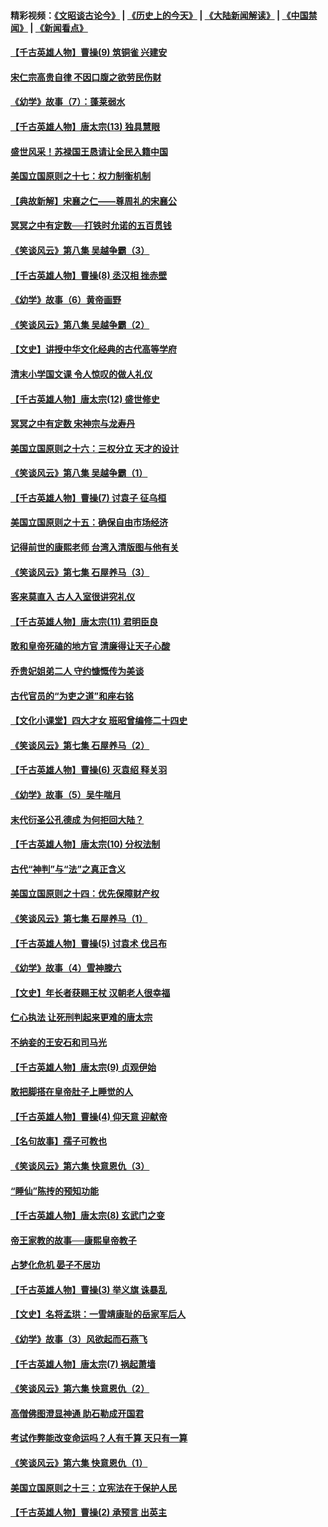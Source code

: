 #### 精彩视频：[《文昭谈古论今》](http://45.32.25.56/wenzhao) | [《历史上的今天》](http://45.32.25.56/today-in-history) | [《大陆新闻解读》](http://45.32.25.56/ntdtv-comedy) | [《中国禁闻》](http://45.32.25.56/ntdtv-news) | [《新闻看点》](http://45.32.25.56/news-insight) 

 #### [【千古英雄人物】曹操(9) 筑铜雀 兴建安](../pages/nsc975/n7662497.md?t=02061831) 

#### [宋仁宗高贵自律 不因口腹之欲劳民伤财](../pages/nsc975/n10997349.md?t=02061831) 

#### [《幼学》故事（7）：蓬莱弱水](../pages/nsc975/n10990547.md?t=02061831) 

#### [【千古英雄人物】唐太宗(13) 独具慧眼](../pages/nsc975/n8034179.md?t=02061831) 

#### [盛世风采！苏禄国王恳请让全民入籍中国](../pages/nsc975/n10992284.md?t=02061831) 

#### [美国立国原则之十七：权力制衡机制](../pages/nsc975/n11002624.md?t=02061831) 

#### [【典故新解】宋襄之仁——尊周礼的宋襄公](../pages/nsc975/n11018653.md?t=02061831) 

#### [冥冥之中有定数──打铁时允诺的五百贯钱](../pages/nsc975/n334213.md?t=02061831) 

#### [《笑谈风云》第八集 吴越争霸（3）](../pages/nsc975/n11010889.md?t=02061831) 

#### [【千古英雄人物】曹操(8) 丞汉相 挫赤壁](../pages/nsc975/n7662490.md?t=02061831) 

#### [《幼学》故事（6）黄帝画野](../pages/nsc975/n10990546.md?t=02061831) 

#### [《笑谈风云》第八集 吴越争霸（2）](../pages/nsc975/n10996834.md?t=02061831) 

#### [【文史】讲授中华文化经典的古代高等学府](../pages/nsc975/n11003895.md?t=02061831) 

#### [清末小学国文课 令人惊叹的做人礼仪](../pages/nsc975/n10980226.md?t=02061831) 

#### [【千古英雄人物】唐太宗(12) 盛世修史](../pages/nsc975/n8034115.md?t=02061831) 

#### [冥冥之中有定数 宋神宗与龙寿丹](../pages/nsc975/n11008770.md?t=02061831) 

#### [美国立国原则之十六：三权分立 天才的设计](../pages/nsc975/n10991293.md?t=02061831) 

#### [《笑谈风云》第八集 吴越争霸（1）](../pages/nsc975/n10987751.md?t=02061831) 

#### [【千古英雄人物】曹操(7) 讨袁子 征乌桓](../pages/nsc975/n7662459.md?t=02061831) 

#### [美国立国原则之十五：确保自由市场经济](../pages/nsc975/n10957715.md?t=02061831) 

#### [记得前世的康熙老师 台湾入清版图与他有关](../pages/nsc975/n11004761.md?t=02061831) 

#### [《笑谈风云》第七集 石屋养马（3）](../pages/nsc975/n10964155.md?t=02061831) 

#### [客来莫直入 古人入室很讲究礼仪](../pages/nsc975/n11002636.md?t=02061831) 

#### [【千古英雄人物】唐太宗(11) 君明臣良](../pages/nsc975/n8030388.md?t=02061831) 

#### [敢和皇帝死磕的地方官 清廉得让天子心酸](../pages/nsc975/n10999336.md?t=02061831) 

#### [乔贵妃姐弟二人 守约慷慨传为美谈](../pages/nsc975/n10842491.md?t=02061831) 

#### [古代官员的“为吏之道”和座右铭](../pages/nsc975/n10989890.md?t=02061831) 

#### [【文化小课堂】四大才女 班昭曾编修二十四史](../pages/nsc975/n10996143.md?t=02061831) 

#### [《笑谈风云》第七集 石屋养马（2）](../pages/nsc975/n10964109.md?t=02061831) 

#### [【千古英雄人物】曹操(6) 灭袁绍 释关羽](../pages/nsc975/n7662436.md?t=02061831) 

#### [《幼学》故事（5）吴牛喘月](../pages/nsc975/n10806013.md?t=02061831) 

#### [末代衍圣公孔德成 为何拒回大陆？](../pages/nsc975/n10992548.md?t=02061831) 

#### [【千古英雄人物】唐太宗(10) 分权法制](../pages/nsc975/n8025970.md?t=02061831) 

#### [古代“神判”与“法”之真正含义](../pages/nsc975/n10982291.md?t=02061831) 

#### [美国立国原则之十四：优先保障财产权](../pages/nsc975/n10954086.md?t=02061831) 

#### [《笑谈风云》第七集 石屋养马（1）](../pages/nsc975/n10964072.md?t=02061831) 

#### [【千古英雄人物】曹操(5) 讨袁术 伐吕布](../pages/nsc975/n7637126.md?t=02061831) 

#### [《幼学》故事（4）雪神滕六](../pages/nsc975/n10806012.md?t=02061831) 

#### [【文史】年长者获赐王杖 汉朝老人很幸福](../pages/nsc975/n10980263.md?t=02061831) 

#### [仁心执法 让死刑判起来更难的唐太宗](../pages/nsc975/n10979954.md?t=02061831) 

#### [不纳妾的王安石和司马光](../pages/nsc975/n2647438.md?t=02061831) 

#### [【千古英雄人物】唐太宗(9) 贞观伊始](../pages/nsc975/n8022938.md?t=02061831) 

#### [敢把脚搭在皇帝肚子上睡觉的人](../pages/nsc975/n10975530.md?t=02061831) 

#### [【千古英雄人物】曹操(4) 仰天意 迎献帝](../pages/nsc975/n7637003.md?t=02061831) 

#### [【名句故事】孺子可教也](../pages/nsc975/n10371944.md?t=02061831) 

#### [《笑谈风云》第六集 快意恩仇（3）](../pages/nsc975/n10953824.md?t=02061831) 

#### [“睡仙”陈抟的预知功能](../pages/nsc975/n10955272.md?t=02061831) 

#### [【千古英雄人物】唐太宗(8) 玄武门之变](../pages/nsc975/n7979461.md?t=02061831) 

#### [帝王家教的故事──康熙皇帝教子](../pages/nsc975/n10764254.md?t=02061831) 

#### [占梦化危机 晏子不居功](../pages/nsc975/n232663.md?t=02061831) 

#### [【千古英雄人物】曹操(3) 举义旗 诛暴乱](../pages/nsc975/n7576061.md?t=02061831) 

#### [【文史】名将孟珙：一雪靖康耻的岳家军后人](../pages/nsc975/n10949269.md?t=02061831) 

#### [《幼学》故事（3）风欲起而石燕飞](../pages/nsc975/n10806010.md?t=02061831) 

#### [【千古英雄人物】唐太宗(7) 祸起萧墙](../pages/nsc975/n7979459.md?t=02061831) 

#### [《笑谈风云》第六集 快意恩仇（2）](../pages/nsc975/n10950714.md?t=02061831) 

#### [高僧佛图澄显神通 助石勒成开国君](../pages/nsc975/n10960107.md?t=02061831) 

#### [考试作弊能改变命运吗？人有千算 天只有一算](../pages/nsc975/n10959716.md?t=02061831) 

#### [《笑谈风云》第六集 快意恩仇（1）](../pages/nsc975/n10938848.md?t=02061831) 

#### [美国立国原则之十三：立宪法在于保护人民](../pages/nsc975/n10942497.md?t=02061831) 

#### [【千古英雄人物】曹操(2) 承预言 出英主](../pages/nsc975/n7576051.md?t=02061831) 

